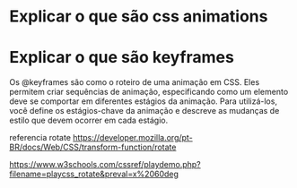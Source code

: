 # Explicar o que são css animations

# Explicar o que são keyframes


Os @keyframes são como o roteiro de uma animação em CSS. Eles permitem criar sequências de animação, especificando como um elemento deve se comportar em diferentes estágios da animação. Para utilizá-los, você define os estágios-chave da animação e descreve as mudanças de estilo que devem ocorrer em cada estágio.


referencia rotate
https://developer.mozilla.org/pt-BR/docs/Web/CSS/transform-function/rotate

https://www.w3schools.com/cssref/playdemo.php?filename=playcss_rotate&preval=x%2060deg
